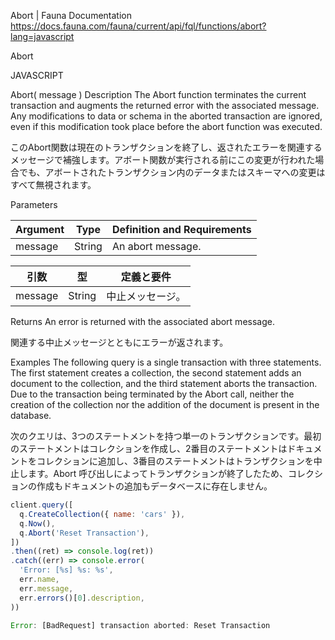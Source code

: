 Abort | Fauna Documentation
https://docs.fauna.com/fauna/current/api/fql/functions/abort?lang=javascript

Abort

JAVASCRIPT

Abort( message )
Description
The Abort function terminates the current transaction and augments the returned error with the associated message. Any modifications to data or schema in the aborted transaction are ignored, even if this modification took place before the abort function was executed.

このAbort関数は現在のトランザクションを終了し、返されたエラーを関連するメッセージで補強します。アボート関数が実行される前にこの変更が行われた場合でも、アボートされたトランザクション内のデータまたはスキーマへの変更はすべて無視されます。

Parameters

|Argument|Type|Definition and Requirements|
|--|--|--|
|message|String|An abort message.|

|引数|型|定義と要件|
|--|--|--|
|message|String|中止メッセージ。|

Returns
An error is returned with the associated abort message.

関連する中止メッセージとともにエラーが返されます。

Examples
The following query is a single transaction with three statements. The first statement creates a collection, the second statement adds an document to the collection, and the third statement aborts the transaction. Due to the transaction being terminated by the Abort call, neither the creation of the collection nor the addition of the document is present in the database.

次のクエリは、3つのステートメントを持つ単一のトランザクションです。最初のステートメントはコレクションを作成し、2番目のステートメントはドキュメントをコレクションに追加し、3番目のステートメントはトランザクションを中止します。Abort 呼び出しによってトランザクションが終了したため、コレクションの作成もドキュメントの追加もデータベースに存在しません。

```JAVASCRIPT
client.query([
  q.CreateCollection({ name: 'cars' }),
  q.Now(),
  q.Abort('Reset Transaction'),
])
.then((ret) => console.log(ret))
.catch((err) => console.error(
  'Error: [%s] %s: %s',
  err.name,
  err.message,
  err.errors()[0].description,
))

Error: [BadRequest] transaction aborted: Reset Transaction
```